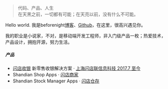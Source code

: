 
> 代码、产品、人生  
> 在天黑之前，一切都有可能；在天亮以前，没有什么不可能。

Hello world. 我是beforenight[博客](https://beforenight.win)、[Github](http://github.com/beforenight)，在这里，很高兴遇见你。

我的职业是小说家，不对，是移动端开发工程师，非入门级产品一枚；热爱技术，产品设计，拥抱开源，努力生活。


##### 产品

- [闪店收银][9] 新零售收银解决方案 · [上海闪店联信息科技  2017.7 至今](https://www.shandian.net/)
- Shandian Shop Apps · [闪店商家](https://sj.qq.com/myapp/detail.htm?apkName=net.shandian.app)
- Shandian Stock Manager Apps · [闪店仓存](https://sj.qq.com/myapp/detail.htm?apkName=net.ishandian.app.inventory)


[1]: //huangxuan.me/2015/07/09/js-module-7day/
[2]: //huangxuan.me/2015/12/28/css-sucks-2015/
[3]: //huangxuan.me/2016/06/05/pwa-in-my-pov/
[4]: //huangxuan.me/2016/10/20/pwa-qcon2016/
[5]: //huangxuan.me/2016/11/20/sw-101-gdgdf/
[6]: https://yanshuo.io/assets/player/?deck=58ac8598b123db0067292f92 "PWA Rehashing"
[7]: https://yanshuo.io/assets/player/?deck=593ad6fbfe88c2006a0a0d6d "The State of PWA"
[8]: https://yanshuo.io/assets/player/?deck=594d673d570c357d0698a950 "Building PWA"
[9]: https://sj.qq.com/myapp/detail.htm?apkName=net.ishandian.app.shop
